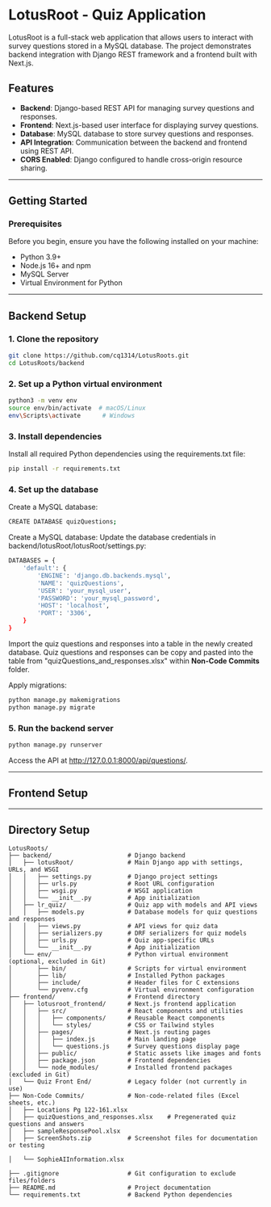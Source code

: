 # LotusRoot - Quiz Application

LotusRoot is a full-stack web application that allows users to interact with survey questions stored in a MySQL database. The project demonstrates backend integration with Django REST framework and a frontend built with Next.js.

## Features

- **Backend**: Django-based REST API for managing survey questions and responses.
- **Frontend**: Next.js-based user interface for displaying survey questions.
- **Database**: MySQL database to store survey questions and responses.
- **API Integration**: Communication between the backend and frontend using REST API.
- **CORS Enabled**: Django configured to handle cross-origin resource sharing.

---

## Getting Started

### Prerequisites

Before you begin, ensure you have the following installed on your machine:

- Python 3.9+
- Node.js 16+ and npm
- MySQL Server
- Virtual Environment for Python

---

## Backend Setup

### 1. Clone the repository

```bash
git clone https://github.com/cq1314/LotusRoots.git
cd LotusRoots/backend
```
### 2. Set up a Python virtual environment
```bash
python3 -m venv env
source env/bin/activate  # macOS/Linux
env\Scripts\activate      # Windows
```
### 3. Install dependencies
Install all required Python dependencies using the requirements.txt file:

```bash
pip install -r requirements.txt
```

### 4. Set up the database
 Create a MySQL database:
```bash 
CREATE DATABASE quizQuestions;
```

Create a MySQL database:
Update the database credentials in backend/lotusRoot/lotusRoot/settings.py:
```bash
DATABASES = {
    'default': {
        'ENGINE': 'django.db.backends.mysql',
        'NAME': 'quizQuestions',
        'USER': 'your_mysql_user',
        'PASSWORD': 'your_mysql_password',
        'HOST': 'localhost',
        'PORT': '3306',
    }
}

```
Import the quiz questions and responses into a table in the newly created database. Quiz questions and responses can be copy and pasted into the table from "quizQuestions_and_responses.xlsx" within **Non-Code Commits** folder.

Apply migrations:
```bash
python manage.py makemigrations
python manage.py migrate
```

### 5. Run the backend server
```bash
python manage.py runserver
```
Access the API at http://127.0.0.1:8000/api/questions/.

---

## Frontend Setup
---

## Directory Setup

```plaintext
LotusRoots/
├── backend/                     # Django backend
│   ├── lotusRoot/               # Main Django app with settings, URLs, and WSGI
│   │   ├── settings.py          # Django project settings
│   │   ├── urls.py              # Root URL configuration
│   │   ├── wsgi.py              # WSGI application
│   │   └── __init__.py          # App initialization
│   ├── lr_quiz/                 # Quiz app with models and API views
│   │   ├── models.py            # Database models for quiz questions and responses
│   │   ├── views.py             # API views for quiz data
│   │   ├── serializers.py       # DRF serializers for quiz models
│   │   ├── urls.py              # Quiz app-specific URLs
│   │   └── __init__.py          # App initialization
│   └── env/                     # Python virtual environment (optional, excluded in Git)
│       ├── bin/                 # Scripts for virtual environment
│       ├── lib/                 # Installed Python packages
│       ├── include/             # Header files for C extensions
│       └── pyvenv.cfg           # Virtual environment configuration
├── frontend/                    # Frontend directory
│   ├── lotusroot_frontend/      # Next.js frontend application
│   │   ├── src/                 # React components and utilities
│   │   │   ├── components/      # Reusable React components
│   │   │   └── styles/          # CSS or Tailwind styles
│   │   ├── pages/               # Next.js routing pages
│   │   │   ├── index.js         # Main landing page
│   │   │   └── questions.js     # Survey questions display page
│   │   ├── public/              # Static assets like images and fonts
│   │   ├── package.json         # Frontend dependencies
│   │   └── node_modules/        # Installed frontend packages (excluded in Git)
│   └── Quiz Front End/          # Legacy folder (not currently in use)
├── Non-Code Commits/            # Non-code-related files (Excel sheets, etc.)
│   ├── Locations Pg 122-161.xlsx
│   ├── quizQuestions_and_responses.xlsx    # Pregenerated quiz questions and answers
│   ├── sampleResponsePool.xlsx
│   ├── ScreenShots.zip          # Screenshot files for documentation or testing

│   └── SophieAIInformation.xlsx

├── .gitignore                   # Git configuration to exclude files/folders
├── README.md                    # Project documentation
└── requirements.txt             # Backend Python dependencies


